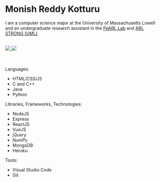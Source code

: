 # Monish Reddy Kotturu

I am a computer science major at the University of Massachusetts Lowell and an undergraduate research assistant in the [PeARL Lab](https://www.pearl-robotics.com/) and [ARL STRONG (UML)](https://www.arl.army.mil/business/collaborative-alliances/current-cras/strong-cra/).
<br><br>

<a href="https://www.linkedin.com/in/monish-reddy-kotturu/" target="_blank">
  <img src="https://img.shields.io/badge/-LinkedIn-0a66c2?style=for-the-badge&logo=linkedin&logoColor=white">
</a>

<a href="mailto:monishkotturu@gmail.com" target="_blank">
  <img src="https://img.shields.io/badge/-Gmail-cb3a2e?style=for-the-badge&logo=gmail&logoColor=white">
</a>

<br><br>
Languages:
- HTML/CSS/JS
- C and C++
- Java
- Python

Libraries, Frameworks, Technologies:
- NodeJS
- Express
- ReactJS
- VueJS
- jQuery
- NumPy
- MongoDB
- Heroku

Tools:
- Visual Studio Code
- Git

